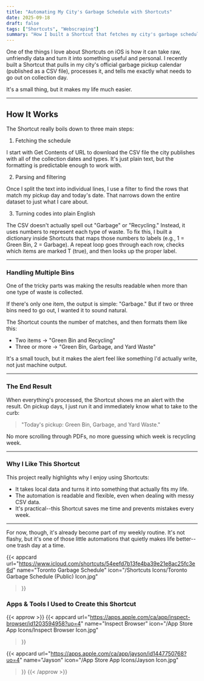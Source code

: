 ```yaml
---
title: "Automating My City's Garbage Schedule with Shortcuts"
date: 2025-09-18
draft: false
tags: ["Shortcuts", "Webscraping"]
summary: "How I built a Shortcut that fetches my city's garbage schedule from a CSV, translates it into plain English, and tells me exactly which bins to put out each collection day."
---
```



One of the things I love about Shortcuts on iOS is how it can take raw, unfriendly data and turn it into something useful and personal. I recently built a Shortcut that pulls in my city's official garbage pickup calendar (published as a CSV file), processes it, and tells me exactly what needs to go out on collection day.

It's a small thing, but it makes my life much easier.

___

## How It Works

The Shortcut really boils down to three main steps:

1. Fetching the schedule

I start with Get Contents of URL to download the CSV file the city publishes with all of the collection dates and types. It's just plain text, but the formatting is predictable enough to work with.

2. Parsing and filtering

Once I split the text into individual lines, I use a filter to find the rows that match my pickup day and today's date. That narrows down the entire dataset to just what I care about.

3. Turning codes into plain English

The CSV doesn't actually spell out "Garbage" or "Recycling." Instead, it uses numbers to represent each type of waste. To fix this, I built a dictionary inside Shortcuts that maps those numbers to labels (e.g., 1 = Green Bin, 2 = Garbage). A repeat loop goes through each row, checks which items are marked T (true), and then looks up the proper label.

___

### Handling Multiple Bins

One of the tricky parts was making the results readable when more than one type of waste is collected.

If there's only one item, the output is simple: "Garbage." But if two or three bins need to go out, I wanted it to sound natural.

  

The Shortcut counts the number of matches, and then formats them like this:

- Two items → "Green Bin and Recycling"
- Three or more → "Green Bin, Garbage, and Yard Waste"

It's a small touch, but it makes the alert feel like something I'd actually write, not just machine output.

___

### The End Result

When everything's processed, the Shortcut shows me an alert with the result. On pickup days, I just run it and immediately know what to take to the curb:

> "Today's pickup: Green Bin, Garbage, and Yard Waste."

No more scrolling through PDFs, no more guessing which week is recycling week.

___

### Why I Like This Shortcut

This project really highlights why I enjoy using Shortcuts:

- It takes local data and turns it into something that actually fits my life.
- The automation is readable and flexible, even when dealing with messy CSV data.
- It's practical--this Shortcut saves me time and prevents mistakes every week.

___

For now, though, it's already become part of my weekly routine. It's not flashy, but it's one of those little automations that quietly makes life better--one trash day at a time.

{{< appcard 
    url="https://www.icloud.com/shortcuts/54eefd7b13fe4ba39e21e8ac25fc3e6d" 
    name="Toronto Garbage Schedule" 
    icon="/Shortcuts Icons/Toronto Garbage Schedule (Public) Icon.jpg" 
>}}


### Apps & Tools I Used to Create this Shortcut

{{< approw >}}
  {{< appcard 
    url="https://apps.apple.com/ca/app/inspect-browser/id1203594958?uo=4" 
    name="Inspect Browser" 
    icon="/App Store App Icons/Inspect Browser Icon.jpg" 
>}}

  {{< appcard 
    url="https://apps.apple.com/ca/app/jayson/id1447750768?uo=4" 
    name="Jayson" 
    icon="/App Store App Icons/Jayson Icon.jpg" 
>}}
{{< /approw >}}
